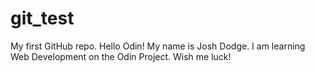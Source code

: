 # git_test
My first GitHub repo. 
Hello Odin!
My name is Josh Dodge.
I am learning Web Development on the Odin Project. Wish me luck!